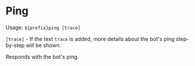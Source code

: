 # Ping

Usage: `${prefix}ping [trace]`

`[trace]` - If the text `trace` is added, more details about the bot's ping step-by-step will be shown.

Responds with the bot's ping.
